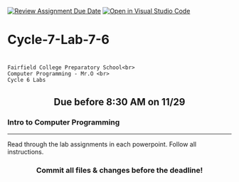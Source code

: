[![Review Assignment Due Date](https://classroom.github.com/assets/deadline-readme-button-24ddc0f5d75046c5622901739e7c5dd533143b0c8e959d652212380cedb1ea36.svg)](https://classroom.github.com/a/jERQSLTp)
[![Open in Visual Studio Code](https://classroom.github.com/assets/open-in-vscode-718a45dd9cf7e7f842a935f5ebbe5719a5e09af4491e668f4dbf3b35d5cca122.svg)](https://classroom.github.com/online_ide?assignment_repo_id=13142247&assignment_repo_type=AssignmentRepo)
# Cycle-7-Lab-7-6<h1 align="center">
    Fairfield College Preparatory School<br>
    Computer Programming - Mr.O <br>
    Cycle 6 Labs
</h1>

<h2 align="center">Due before 8:30 AM on 11/29</h2>

### Intro to Computer Programming
---
Read through the lab assignments in each powerpoint. Follow all instructions.

<h3 align="center">Commit all files & changes before the deadline!</h3>
